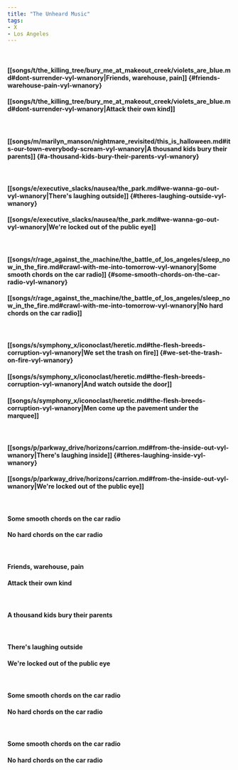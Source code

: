 ```yaml
---
title: "The Unheard Music"
tags:
- X
- Los Angeles
---
```

&nbsp;
#### [[songs/t/the_killing_tree/bury_me_at_makeout_creek/violets_are_blue.md#dont-surrender-vyl-wnanory|Friends, warehouse, pain]] {#friends-warehouse-pain-vyl-wnanory}
#### [[songs/t/the_killing_tree/bury_me_at_makeout_creek/violets_are_blue.md#dont-surrender-vyl-wnanory|Attack their own kind]]
&nbsp;
#### [[songs/m/marilyn_manson/nightmare_revisited/this_is_halloween.md#its-our-town-everybody-scream-vyl-wnanory|A thousand kids bury their parents]] {#a-thousand-kids-bury-their-parents-vyl-wnanory}
&nbsp;
#### [[songs/e/executive_slacks/nausea/the_park.md#we-wanna-go-out-vyl-wnanory|There's laughing outside]] {#theres-laughing-outside-vyl-wnanory}
#### [[songs/e/executive_slacks/nausea/the_park.md#we-wanna-go-out-vyl-wnanory|We're locked out of the public eye]]
&nbsp;
#### [[songs/r/rage_against_the_machine/the_battle_of_los_angeles/sleep_now_in_the_fire.md#crawl-with-me-into-tomorrow-vyl-wnanory|Some smooth chords on the car radio]] {#some-smooth-chords-on-the-car-radio-vyl-wnanory}
#### [[songs/r/rage_against_the_machine/the_battle_of_los_angeles/sleep_now_in_the_fire.md#crawl-with-me-into-tomorrow-vyl-wnanory|No hard chords on the car radio]]
&nbsp;
#### [[songs/s/symphony_x/iconoclast/heretic.md#the-flesh-breeds-corruption-vyl-wnanory|We set the trash on fire]] {#we-set-the-trash-on-fire-vyl-wnanory}
#### [[songs/s/symphony_x/iconoclast/heretic.md#the-flesh-breeds-corruption-vyl-wnanory|And watch outside the door]]
#### [[songs/s/symphony_x/iconoclast/heretic.md#the-flesh-breeds-corruption-vyl-wnanory|Men come up the pavement under the marquee]]
&nbsp;
#### [[songs/p/parkway_drive/horizons/carrion.md#from-the-inside-out-vyl-wnanory|There's laughing inside]] {#theres-laughing-inside-vyl-wnanory}
#### [[songs/p/parkway_drive/horizons/carrion.md#from-the-inside-out-vyl-wnanory|We're locked out of the public eye]]
&nbsp;
#### Some smooth chords on the car radio
#### No hard chords on the car radio
&nbsp;
#### Friends, warehouse, pain
#### Attack their own kind
&nbsp;
#### A thousand kids bury their parents
&nbsp;
#### There's laughing outside
#### We're locked out of the public eye
&nbsp;
#### Some smooth chords on the car radio
#### No hard chords on the car radio
&nbsp;
#### Some smooth chords on the car radio
#### No hard chords on the car radio
